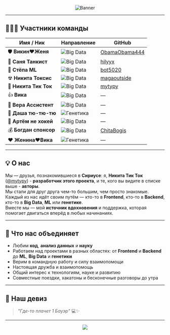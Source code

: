 <!-- Banner -->
<p align="center">
  <img src="https://capsule-render.vercel.app/api?type=rect&color=0:0f0f0f,100:1e1e1e&height=100&section=header&text=AnLuck-Backend%20&%20FRIENDS&fontColor=00ffcc&fontSize=36&animation=fadeIn" alt="Banner"/>
</p>

---

## 🧑‍🤝‍🧑 Участники команды

| Имя / Ник | Направление | GitHub |
|-----------|------------|--------|
| 🛡 **Викин❤️Женя** | ![Big Data](https://img.shields.io/badge/Big%20Data-9933ff?style=for-the-badge&logo=apache-spark&logoColor=white) | [ObamaObama444](https://github.com/ObamaObama444) |
| 🚜 **Саня Танкист** | ![Big Data](https://img.shields.io/badge/Big%20Data-9933ff?style=for-the-badge&logo=apache-spark&logoColor=white) | [hilyyx](https://github.com/hilyyx) |
| 🤖 **Стёпа ML** | ![Big Data](https://img.shields.io/badge/Big%20Data-9933ff?style=for-the-badge&logo=apache-spark&logoColor=white) | [bot5020](https://github.com/bot5020) |
| ☢ **Никита Токсис** | ![Big Data](https://img.shields.io/badge/Big%20Data-9933ff?style=for-the-badge&logo=apache-spark&logoColor=white) | [magaoutside](https://github.com/magaoutside) |
| 🎵 **Никита Тик Ток** | ![Big Data](https://img.shields.io/badge/Big%20Data-9933ff?style=for-the-badge&logo=apache-spark&logoColor=white) | [mytypy](https://github.com/mytypy) |
| 👍 **Вика** | ![Big Data](https://img.shields.io/badge/Big%20Data-9933ff?style=for-the-badge&logo=apache-spark&logoColor=white) | — |
| 🤝 **Вера Ассистент** | ![Big Data](https://img.shields.io/badge/Big%20Data-9933ff?style=for-the-badge&logo=apache-spark&logoColor=white) | — |
| 🧬 **Даша тю-тю-тю** | ![Генетика](https://img.shields.io/badge/Genetics-ff3399?style=for-the-badge&logo=dna&logoColor=white) | — |
| 🥅 **Артём не хокей** | ![Big Data](https://img.shields.io/badge/Big%20Data-9933ff?style=for-the-badge&logo=apache-spark&logoColor=white) | — |
| 💰 **Богдан спонсор** | ![Big Data](https://img.shields.io/badge/Big%20Data-9933ff?style=for-the-badge&logo=apache-spark&logoColor=white) | [ChitaBogis](https://github.com/ChitaBogis) |
| ❤️ **Женина❤️Вика** | ![Генетика](https://img.shields.io/badge/Genetics-ff3399?style=for-the-badge&logo=dna&logoColor=white) | — |

---

## 💡 О нас
Мы — друзья, познакомившиеся в **Сириусе**: я, **Никита Тик Ток** ([@mytypy](https://github.com/mytypy)) - **разработчик этого проекта**, и те, кого вы видите в списке выше - **авторы**.  
Мы стали для друг друга чем-то большим, чем просто знакомые.  
Каждый из нас идёт своим путём — кто-то в **Frontend**, кто-то в **Backend**, кто-то в **Big Data**, **ML** или **генетике**.  
Вместе мы — мой **источник вдохновения** и поддержка, которая помогает двигаться вперёд в любых начинаниях.

---

## 🎯 Что нас объединяет
- Любим **код**, **анализ данных** и **науку**
- Работаем над проектами в разных областях: от **Frontend** и **Backend** до **ML**, **Big Data** и **генетики**
- Верим в командную работу и силу взаимопомощи
- Настоящая дружба и взаимопомощь
- Общий интерес к технологиям, науке и развитию
- Совместные поездки, хакатоны и бесконечные разговоры до утра

---

## 📜 Наш девиз
> *"Где-то плачет 1 Бауэр"* 💻✨

---

<p align="center">
  <img src="https://capsule-render.vercel.app/api?type=waving&height=80&color=0:00ffcc,100:9933ff&section=footer"/>
</p>
